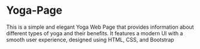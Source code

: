 # Yoga-Page
This is a simple and elegant Yoga Web Page that provides information about different types of yoga and their benefits. It features a modern UI with a smooth user experience, designed using HTML, CSS, and Bootstrap
